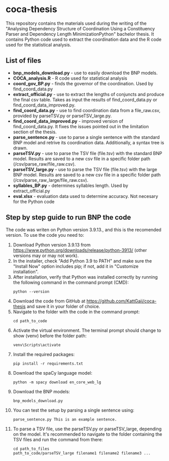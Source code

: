 # coca-thesis
This repository contains the materials used during the writing of the "Analysing Dependency Structure of Coordination Using a Constituency Parser and Dependency Length MinimizationPython" bachelor thesis. It contains Python code used to extract the coordination data and the R code used for the statistical analysis.

## List of files ##
- **bnp_models_download.py** - use to easily download the BNP models.
- **COCA_analysis.R** - R code used for statistical analysis
- **coord_gov_BP.py** - finds the governor of the coordination. Used by find_coord_data.py
- **extract_official.py** - use to extract the lengths of conjuncts and produce the final csv table. Takes as input the results of find_coord_data.py or find_coord_data_improved.py.
- **find_coord_data.py** - use to find coordination data from a file_raw.csv, provided by parseTSV.py or parseTSV_large.py.
- **find_coord_data_improved.py** - improved version of find_coord_data.py. It fixes the issues pointed out in the limitation section of the thesis.
- **parse_sentence.py** - use to parse a single sentence with the standard BNP model and retrive its coordination data. Additionally, a syntax tree is drawn.
- **parseTSV.py** - use to parse the TSV file (file.tsv) with the standard BNP model. Results are saved to a new csv file in a specific folder path (/csv/parse_raw/file_raw.csv).
- **parseTSV_large.py** - use to parse the TSV file (file.tsv) with the large BNP model. Results are saved to a new csv file in a specific folder path (/csv/parse_raw_large/file_raw.csv).
- **syllables_BP.py** - determines syllables length. Used by extract_official.py
- **eval.xlsx** - evaluation data used to determine accuracy. Not necesary for the Python code 

## Step by step guide to run BNP the code ##
The code was writen on Python version 3.9.13., and this is the recomended version.
To use the code you need to:
1. Download Python version 3.9.13 from https://www.python.org/downloads/release/python-3913/ (other versions may or may not work).
2. In the installer, check "Add Python 3.9 to PATH" and make sure the "Install Now" option includes pip; if not, add it in "Customize installation".
3. After installation, verify that Python was installed correctly by running the following command in the command prompt (CMD):
   ```
   python --version
   ```
4. Download the code from GitHub at https://github.com/KattGaii/coca-thesis and save it in your folder of choice.
5. Navigate to the folder with the code in the command prompt:
   ```
   cd path_to_code
   ```
6. Activate the virtual environment. The terminal prompt should change to show (venv) before the folder path:
   ```
   venv\Scripts\activate
   ```
7. Install the required packages:
   ```
   pip install -r requirements.txt
   ```
8. Download the spaCy language model:
   ```
   python -m spacy download en_core_web_lg
   ```
9. Download the BNP models:
   ```
   bnp_models_download.py
   ```
10. You can test the setup by parsing a single sentence using:
    ```
    parse_sentence.py This is an example sentence.
    ```
11. To parse a TSV file, use the parseTSV.py or parseTSV_large, depending on the model. It's recommended to navigate to the folder containing the TSV files and run the command from there:
    ```
    cd path_to_files
    path_to_code/parseTSV_large filename1 filename2 filename3 ...
    ```

